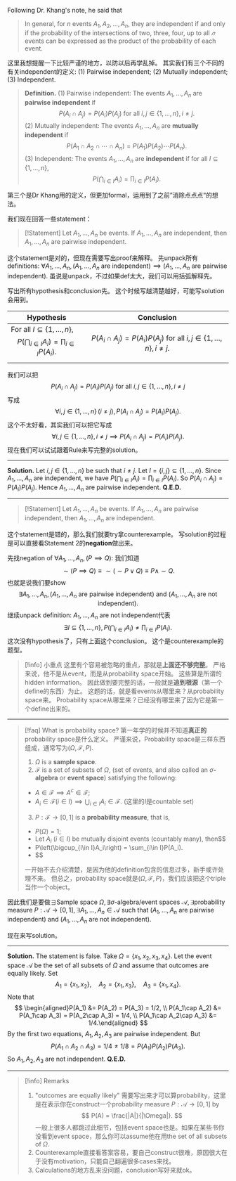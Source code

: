 Following Dr. Khang's note, he said that
 
> In general, for $n$ events $A_1,A_2,\dots, A_n$, they are independent if and only if the probability of the intersections of two, three, four, up to all $𝑛$ events can be expressed as the product of the probability of each event.

这里我想提醒一下比较严谨的地方，以防以后再学乱掉。
其实我们有三个不同的有关independent的定义: 
(1) Pairwise independent; 
(2) Mutually independent; 
(3) Independent.

> **Definition.**
> (1) Pairwise independent: The events $A_1,\dots, A_n$ are **pairwise independent** if $$
 P(A_i\cap A_j) = P(A_i)P(A_j) \text{ for all } i,j\in\{1,\dots, n\}, i\neq j.
 $$(2) Mutually independent: The events $A_1,\dots, A_n$ are **mutually independent** if$$
 P(A_1\cap A_2\cap\cdots \cap A_n) = P(A_1)P(A_2)\cdots P(A_n).
 $$(3) Independent: The events $A_1,\dots, A_n$ are **independent** if for all $I\subseteq\{1,\dots, n\}$,$$
 P\left(\bigcap_{i\in I}A_i\right) = \prod_{i\in I}P(A_i).
 $$

第三个是Dr Khang用的定义，但更加formal，运用到了之前”消除点点点“的想法。

我们现在回答一些statement：

> [!Statement]
> Let $A_1,\dots, A_n$ be events. If $A_1,\dots, A_n$ are independent, then $A_1,\dots, A_n$ are pairwise independent.

这个statement是对的，但现在需要写出proof来解释。
先unpack所有definitions: $\forall A_1,\dots, A_n, (A_1,\dots, A_n\text{ are independent})\implies (A_1,\dots, A_n\text{ are pairwise independent})$. 
虽说是unpack，不过如果def太大，我们可以用括弧解释先。

写出所有hypothesis和conclusion先。
这个时候写越清楚越好，可能写solution会用到。

| Hypothesis                                                                                           | Conclusion                                                                        |
| ---------------------------------------------------------------------------------------------------- | --------------------------------------------------------------------------------- |
| For all $I\subseteq\{1,\dots, n\}$,<br>$$P\left(\bigcap_{i\in I}A_i\right) = \prod_{i\in I}P(A_i).$$ | $$P(A_i\cap A_j) = P(A_i)P(A_j) \text{ for all } i,j\in\{1,\dots, n\}, i\neq j.$$ |

我们可以把$$
P(A_i\cap A_j) = P(A_i)P(A_j) \text{ for all } i,j\in\{1,\dots, n\}, i\neq j
$$写成$$
\forall i,j\in\{1,\dots, n\}\,(i\neq j), P(A_i\cap A_j) = P(A_i)P(A_j).
$$这个不太好看，其实我们可以把它写成$$
\forall i,j\in\{1,\dots, n\}, i\neq j\implies P(A_i\cap A_j) = P(A_i)P(A_j).
$$现在我们可以试试跟着Rule来写完整的solution。
***
**Solution.** Let $i,j\in\{1,\dots, n\}$ be such that $i\neq j$. Let $I = \{i,j\}\subseteq\{1,\dots, n\}$. Since $A_1,\dots, A_n$ are independent, we have $P\left(\bigcap_{i\in I}A_i\right) = \prod_{i\in I}P(A_i)$. So $P(A_i\cap A_j)  =P(A_i)P(A_j)$. Hence $A_1,\dots, A_n$ are pairwise independent. **Q.E.D.**
***

> [!Statement]
> Let $A_1,\dots, A_n$ be events. If $A_1,\dots, A_n$ are pairwise independent, then $A_1,\dots, A_n$ are independent.

这个statement是错的，那么我们就要try拿counterexample。
写solution的过程是可以直接看Statement 2的**negation**做出来。

先找negation of $\forall A_1,\dots, A_n,(P\implies Q)$:
我们知道$$\sim(P\implies Q)\equiv \sim(\sim P \vee Q)\equiv P\wedge \sim Q.$$也就是说我们要show $$
\exists A_1,\dots, A_n, (A_1,\dots, A_n \text{ are pairwise independent})\text{ and }(A_1,\dots, A_n \text{ are not independent}).
$$继续unpack definition: $A_1,\dots, A_n \text{ are not independent}$代表$$
\exists I\subseteq\{1,\dots,n\}, P\left(\bigcap_{i\in I}A_i\right) \neq \prod_{i\in I}P(A_i).
$$这次没有hypothesis了，只有上面这个conclusion。
这个是counterexample的题型。

> [!info] 小重点
> 这里有个容易被忽略的重点，那就是**上面还不够完整**。
> 严格来说，他不是从event，而是从probability space开始。
> 这些算是所谓的hidden information。
> 因此做到要完整的话，一般就是**追到根源**（第一个define的东西）为止。
> 这题的话，就是看events从哪里来？从probability space来。
> Probability space从哪里来？已经没有哪里来了因为它是第一个define出来的。

***

> [!faq] What is probability space?
>  第一年学的时候并不知道**真正的**probability space是什么定义。
>  严谨来说，Probability space是三样东西组成，通常写为$(\Omega, \mathcal{F}, P)$.
>  
>  1. $\Omega$ is a **sample space**.
>  2. $\mathcal{F}$ is a set of subsets of $\Omega$, (set of events, and also called an $\sigma$**-algebra** or **event space**) satisfying the following:
> 	- $A\in \mathcal{F}\implies A^c\in \mathcal{F}$;
> 	- $A_i\in\mathcal{F} (i\in I)\implies \bigcup_{i\in I}A_i\in\mathcal{F}$. (这里的$I$是countable set)
> 3. $P:\mathcal{F}\rightarrow [0,1]$ is a **probability measure**, that is,
> 	- $P(\Omega) = 1$;
> 	- Let $A_i$ $(i\in I)$ be mutually disjoint events (countably many), then$$
> 	- P\left(\bigcup_{i\in I}A_i\right) = \sum_{i\in I}P(A_i).
> 	- $$
> 
> 一开始不去介绍清楚，是因为他的definition包含的信息过多，新手或许处理不来。
> 但总之，probability space就是$(\Omega, \mathcal{F}, P)$，我们应该把这个triple当作一个object。

因此我们是要做$\exists\text{Sample space } \Omega, \exists \sigma\text{-algebra/event spaces } \mathcal{A} ,\exists\text{probability measure }P:\mathcal{A}\rightarrow[0,1], \exists A_1,\dots, A_n\in\mathcal{A}$ such that $(A_1,\dots, A_n \text{ are pairwise independent})\text{ and }(A_1,\dots, A_n \text{ are not independent}).$

现在来写solution。
***
**Solution.** The statement is false. Take $\Omega =\{x_1,x_2,x_3,x_4\}$. Let the event space $\mathcal{A}$ be the set of all subsets of $\Omega$ and assume that outcomes are equally likely. Set $$
A_1 = \{x_1,x_2\},\quad A_2 = \{x_1,x_3\},\quad A_3 = \{x_1,x_4\}.
$$Note that $$
\begin{aligned}P(A_1) &= P(A_2) = P(A_3) = 1/2,
\\
P(A_1\cap A_2) &= P(A_1\cap A_3) = P(A_2\cap A_3) = 1/4,
\\
P(A_1\cap A_2\cap A_3) &= 1/4.\end{aligned}
$$By the first two equations, $A_1,A_2,A_3$ are pairwise independent. 
But $$
P(A_1\cap A_2\cap A_3) = 1/4\neq 1/8 = P(A_1)P(A_2)P(A_3).
$$So $A_1,A_2,A_3$ are not independent. **Q.E.D.**
***

> [!info] Remarks
> 1. "outcomes are equally likely" 需要写出来才可以算probability，这里是在表示你在construct一个probability measure $P:\mathcal{A}\rightarrow [0,1]$ by $$
P(A) = \frac{|A|}{|\Omega|}.
$$一般上很多人都跳过此细节，包括event space也是。如果在某些书你没看到event space，那么你可以assume他在用the set of all subsets of $\Omega$.
> 1. Counterexample直接看答案容易，要自己construct很难，原因很大在于没有motivation，只能自己翻遍很多cases来找。
> 2. Calculations的地方乱来没问题，conclusion写好来就ok。

